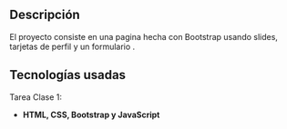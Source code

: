 ## Descripción
El proyecto consiste en una pagina hecha con Bootstrap usando slides, tarjetas de perfil y un formulario .
## Tecnologías usadas
Tarea Clase 1:
- **HTML, CSS, Bootstrap y JavaScript**
  
